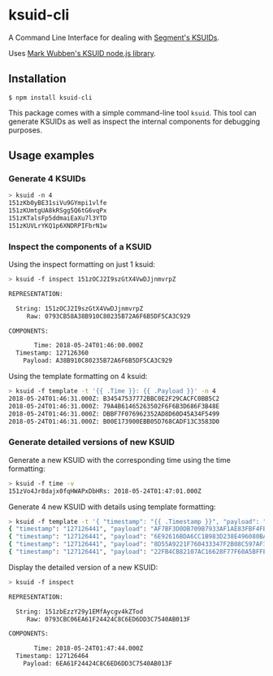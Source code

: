 # ksuid-cli

A Command Line Interface for dealing with [Segment's KSUIDs](https://github.com/segmentio/ksuid).

Uses [Mark Wubben's KSUID node.js library](https://github.com/novemberborn/ksuid).

## Installation

```console
$ npm install ksuid-cli
```

This package comes with a simple command-line tool `ksuid`. This tool can
generate KSUIDs as well as inspect the internal components for debugging
purposes.

## Usage examples

### Generate 4 KSUIDs

```sh
> ksuid -n 4
151zKb0yBE31siVu9GYmpi1vlfe
151zKUmtgUA8kRSgg5Q6tG6vqPx
151zKTalsFp5ddmaiEaXu7l3YTD
151zKUVLrYKQ1p6XNDRPIFbrN1w
```

### Inspect the components of a KSUID

Using the inspect formatting on just 1 ksuid:

```sh
> ksuid -f inspect 151zOCJ2I9szGtX4VwDJjnmvrpZ

REPRESENTATION:

  String: 151zOCJ2I9szGtX4VwDJjnmvrpZ
     Raw: 0793CB58A38B910C80235B72A6F6B5DF5CA3C929

COMPONENTS:

       Time: 2018-05-24T01:46:00.000Z
  Timestamp: 127126360
    Payload: A38B910C80235B72A6F6B5DF5CA3C929
```

Using the template formatting on 4 ksuid:

```sh
> ksuid -f template -t '{{ .Time }}: {{ .Payload }}' -n 4
2018-05-24T01:46:31.000Z: B34547537772BBC0E2F29CACFC0BB5C2
2018-05-24T01:46:31.000Z: 79A4B61465263502F6F6B3D686F3B48E
2018-05-24T01:46:31.000Z: DBBF7F076962352AD8D60D45A34F5499
2018-05-24T01:46:31.000Z: B00E173900EBB05D768CADF13C3583D0
```

### Generate detailed versions of new KSUID

Generate a new KSUID with the corresponding time using the time formatting:

```sh
> ksuid -f time -v
151zVo4Jr8dajx0fqHWAPxDbHRs: 2018-05-24T01:47:01.000Z
```

Generate 4 new KSUID with details using template formatting:

```sh
> ksuid -f template -t '{ "timestamp": "{{ .Timestamp }}", "payload": "{{ .Payload }}", "ksuid": "{{.String}}"}' -n 4
{ "timestamp": "127126441", "payload": "AF7BF3D0DB709B7933AF1AE83FBF4FBA", "ksuid": "151zYNlpxMf7nbb8CikaE4SUPQw"}
{ "timestamp": "127126441", "payload": "6E92616BDA6CC1B983D238E496080BAC", "ksuid": "151zYLnLhlehuIEeodZLMQ41c4a"}
{ "timestamp": "127126441", "payload": "8D55A9221F760433347F2B08C597AF3F", "ksuid": "151zYMjOiZv7K8q4dEYYySDpyu7"}
{ "timestamp": "127126441", "payload": "22FB4CB82107AC16628F77F60A5BFFE0", "ksuid": "151zYJUiEi4iniicXeu9xShcm3c"}
```

Display the detailed version of a new KSUID:

```sh
> ksuid -f inspect

REPRESENTATION:

  String: 151zbEzzY29y1EMfAycgv4kZTod
     Raw: 0793CBC06EA61F24424C8C6ED6DD3C7540AB013F

COMPONENTS:

       Time: 2018-05-24T01:47:44.000Z
  Timestamp: 127126464
    Payload: 6EA61F24424C8C6ED6DD3C7540AB013F

```
